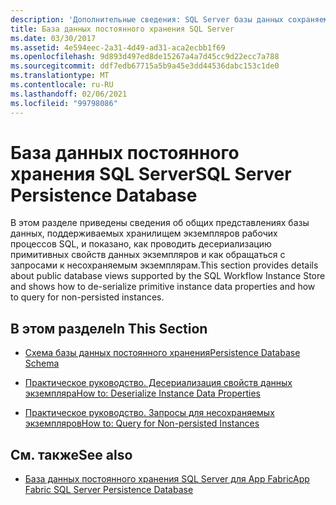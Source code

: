 ```yaml
---
description: 'Дополнительные сведения: SQL Server базы данных сохраняемости'
title: База данных постоянного хранения SQL Server
ms.date: 03/30/2017
ms.assetid: 4e594eec-2a31-4d49-ad31-aca2ecbb1f69
ms.openlocfilehash: 9d893d497ed8de15267a4a7d45cc9d22ecc7a788
ms.sourcegitcommit: ddf7edb67715a5b9a45e3dd44536dabc153c1de0
ms.translationtype: MT
ms.contentlocale: ru-RU
ms.lasthandoff: 02/06/2021
ms.locfileid: "99798086"
---
```

# <a name="sql-server-persistence-database"></a><span data-ttu-id="d8d08-103">База данных постоянного хранения SQL Server</span><span class="sxs-lookup"><span data-stu-id="d8d08-103">SQL Server Persistence Database</span></span>

<span data-ttu-id="d8d08-104">В этом разделе приведены сведения об общих представлениях базы данных, поддерживаемых хранилищем экземпляров рабочих процессов SQL, и показано, как проводить десериализацию примитивных свойств данных экземпляров и как обращаться с запросами к несохраняемым экземплярам.</span><span class="sxs-lookup"><span data-stu-id="d8d08-104">This section provides details about public database views supported by the SQL Workflow Instance Store and shows how to de-serialize primitive instance data properties and how to query for non-persisted instances.</span></span>  
  
## <a name="in-this-section"></a><span data-ttu-id="d8d08-105">В этом разделе</span><span class="sxs-lookup"><span data-stu-id="d8d08-105">In This Section</span></span>  
  
- [<span data-ttu-id="d8d08-106">Схема базы данных постоянного хранения</span><span class="sxs-lookup"><span data-stu-id="d8d08-106">Persistence Database Schema</span></span>](persistence-database-schema.md)  
  
- [<span data-ttu-id="d8d08-107">Практическое руководство. Десериализация свойств данных экземпляра</span><span class="sxs-lookup"><span data-stu-id="d8d08-107">How to: Deserialize Instance Data Properties</span></span>](how-to-deserialize-instance-data-properties.md)  
  
- [<span data-ttu-id="d8d08-108">Практическое руководство. Запросы для несохраняемых экземпляров</span><span class="sxs-lookup"><span data-stu-id="d8d08-108">How to: Query for Non-persisted Instances</span></span>](how-to-query-for-non-persisted-instances.md)  
  
## <a name="see-also"></a><span data-ttu-id="d8d08-109">См. также</span><span class="sxs-lookup"><span data-stu-id="d8d08-109">See also</span></span>

- <span data-ttu-id="d8d08-110">[База данных постоянного хранения SQL Server для App Fabric](/previous-versions/appfabric/ee790819(v=azure.10))</span><span class="sxs-lookup"><span data-stu-id="d8d08-110">[App Fabric SQL Server Persistence Database](/previous-versions/appfabric/ee790819(v=azure.10))</span></span>
